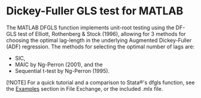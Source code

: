 # Dickey-Fuller GLS test for MATLAB

The MATLAB DFGLS function implements unit-root testing using the DF-GLS test of Elliott, Rothenberg & Stock (1996), allowing for 3 methods for choosing the optimal lag-length in the underlying Augmented Dickey-Fuller (ADF) regression. The methods for selecting the optimal number of lags are: 
* SIC, 
* MAIC by Ng-Perron (2001), and the 
* Sequential t-test by Ng-Perron (1995).

[!NOTE]
For a quick tutorial and a comparison to Stata®'s dfgls function, see the [Examples](https://viewer.mathworks.com/?viewer=live_code&url=https%3A%2F%2Fwww.mathworks.com%2Fmatlabcentral%2Fmlc-downloads%2Fdownloads%2Ffe77d215-53b0-4ed8-9c62-67a9e8aa63ac%2F244d249e-f7df-4eaa-9238-853bcf3d3416%2Ffiles%2Ftutorial_dfgls.mlx&embed=web) section in File Exchange, or the included .mlx file.
